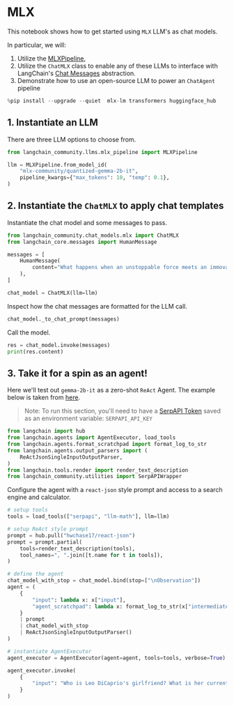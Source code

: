 # MLX

This notebook shows how to get started using `MLX` LLM's as chat models.

In particular, we will:
1. Utilize the [MLXPipeline](https://github.com/langchain-ai/langchain/blob/master/libs/community/langchain_community/llms/mlx_pipeline.py), 
2. Utilize the `ChatMLX` class to enable any of these LLMs to interface with LangChain's [Chat Messages](https://python.langchain.com/docs/modules/model_io/chat/#messages) abstraction.
3. Demonstrate how to use an open-source LLM to power an `ChatAgent` pipeline



```python
%pip install --upgrade --quiet  mlx-lm transformers huggingface_hub
```

## 1. Instantiate an LLM

There are three LLM options to choose from.


```python
from langchain_community.llms.mlx_pipeline import MLXPipeline

llm = MLXPipeline.from_model_id(
    "mlx-community/quantized-gemma-2b-it",
    pipeline_kwargs={"max_tokens": 10, "temp": 0.1},
)
```

## 2. Instantiate the `ChatMLX` to apply chat templates

Instantiate the chat model and some messages to pass.


```python
from langchain_community.chat_models.mlx import ChatMLX
from langchain_core.messages import HumanMessage

messages = [
    HumanMessage(
        content="What happens when an unstoppable force meets an immovable object?"
    ),
]

chat_model = ChatMLX(llm=llm)
```

Inspect how the chat messages are formatted for the LLM call.


```python
chat_model._to_chat_prompt(messages)
```

Call the model.


```python
res = chat_model.invoke(messages)
print(res.content)
```

## 3. Take it for a spin as an agent!

Here we'll test out `gemma-2b-it` as a zero-shot `ReAct` Agent. The example below is taken from [here](https://python.langchain.com/docs/modules/agents/agent_types/react#using-chat-models).

> Note: To run this section, you'll need to have a [SerpAPI Token](https://serpapi.com/) saved as an environment variable: `SERPAPI_API_KEY`


```python
from langchain import hub
from langchain.agents import AgentExecutor, load_tools
from langchain.agents.format_scratchpad import format_log_to_str
from langchain.agents.output_parsers import (
    ReActJsonSingleInputOutputParser,
)
from langchain.tools.render import render_text_description
from langchain_community.utilities import SerpAPIWrapper
```

Configure the agent with a `react-json` style prompt and access to a search engine and calculator.


```python
# setup tools
tools = load_tools(["serpapi", "llm-math"], llm=llm)

# setup ReAct style prompt
prompt = hub.pull("hwchase17/react-json")
prompt = prompt.partial(
    tools=render_text_description(tools),
    tool_names=", ".join([t.name for t in tools]),
)

# define the agent
chat_model_with_stop = chat_model.bind(stop=["\nObservation"])
agent = (
    {
        "input": lambda x: x["input"],
        "agent_scratchpad": lambda x: format_log_to_str(x["intermediate_steps"]),
    }
    | prompt
    | chat_model_with_stop
    | ReActJsonSingleInputOutputParser()
)

# instantiate AgentExecutor
agent_executor = AgentExecutor(agent=agent, tools=tools, verbose=True)
```


```python
agent_executor.invoke(
    {
        "input": "Who is Leo DiCaprio's girlfriend? What is her current age raised to the 0.43 power?"
    }
)
```
